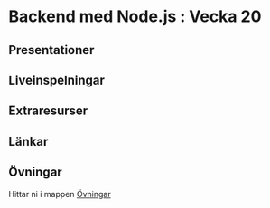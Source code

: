 # Backend med Node.js : Vecka 20

## Presentationer

## Liveinspelningar

## Extraresurser

## Länkar

## Övningar
Hittar ni i mappen [Övningar]('https://github.com/Santosnr6/node_lektion_13maj/tree/main/%C3%96vningar')

